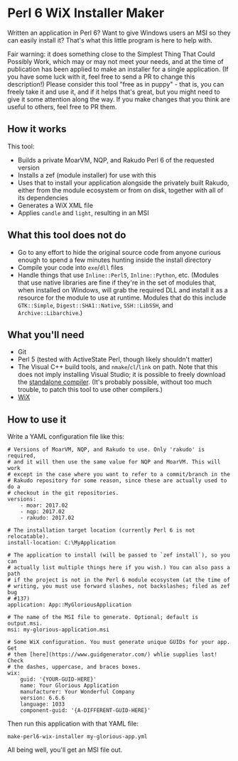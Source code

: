 # Perl 6 WiX Installer Maker

Written an application in Perl 6? Want to give Windows users an MSI so they can
easily install it? That's what this little program is here to help with.

Fair warning: it does something close to the Simplest Thing That Could Possibly
Work, which may or may not meet your needs, and at the time of publication has
been applied to make an installer for a single application. (If you have some
luck with it, feel free to send a PR to change this description!) Please
consider this tool "free as in puppy" - that is, you can freely take it and use
it, and if it helps that's great, but you might need to give it some attention
along the way. If you make changes that you think are useful to others, feel
free to PR them.

## How it works

This tool:

* Builds a private MoarVM, NQP, and Rakudo Perl 6 of the requested version
* Installs a zef (module installer) for use with this
* Uses that to install your application alongside the privately built Rakudo,
  either from the module ecosystem or from on disk, together with all of its
  dependencies
* Generates a WiX XML file
* Applies `candle` and `light`, resulting in an MSI

## What this tool does not do

* Go to any effort to hide the original source code from anyone curious enough
  to spend a few minutes hunting inside the install directory
* Compile your code into `exe`/`dll` files
* Handle things that use `Inline::Perl5`, `Inline::Python`, etc. (Modules that
  use native libraries are fine if they're in the set of modules that, when
  installed on Windows, will grab the required DLL and install it as a resource
  for the module to use at runtime. Modules that do this include `GTK::Simple`,
  `Digest::SHA1::Native`, `SSH::LibSSH`, and `Archive::Libarchive`.)

## What you'll need

* Git
* Perl 5 (tested with ActiveState Perl, though likely shouldn't matter)
* The Visual C++ build tools, and `nmake`/`cl`/`link` on path. Note that this
  does not imply installing Visual Studio; it is possible to freely download the
  [standalone compiler](http://landinghub.visualstudio.com/visual-cpp-build-tools).
  (It's probably possible, without too much trouble, to patch this tool to use
  other compilers.)
* [WiX](http://wixtoolset.org/releases/)

## How to use it

Write a YAML configuration file like this:

    # Versions of MoarVM, NQP, and Rakudo to use. Only 'rakudo' is required,
    # and it will then use the same value for NQP and MoarVM. This will work
    # except in the case where you want to refer to a commit/branch in the
    # Rakudo repository for some reason, since these are actually used to do a
    # checkout in the git repositories.
    versions:
        - moar: 2017.02
        - nqp: 2017.02
        - rakudo: 2017.02

    # The installation target location (currently Perl 6 is not relocatable).
    install-location: C:\MyApplication

    # The application to install (will be passed to `zef install`), so you can
    # actually list multiple things here if you wish.) You can also pass a path
    # if the project is not in the Perl 6 module ecosystem (at the time of
    # writing, you must use forward slashes, not backslashes; filed as zef bug
    # #137)
    application: App::MyGloriousApplication

    # The name of the MSI file to generate. Optional; default is output.msi.
    msi: my-glorious-application.msi

    # Some WiX configuration. You must generate unique GUIDs for your app. Get
    # them [here](https://www.guidgenerator.com/) whlie supplies last! Check
    # the dashes, uppercase, and braces boxes.
    wix:
        guid: '{YOUR-GUID-HERE}'
        name: Your Glorious Application
        manufacturer: Your Wonderful Company
        version: 6.6.6
        language: 1033
        component-guid: '{A-DIFFERENT-GUID-HERE}'

Then run this application with that YAML file:

    make-perl6-wix-installer my-glorious-app.yml

All being well, you'll get an MSI file out.
